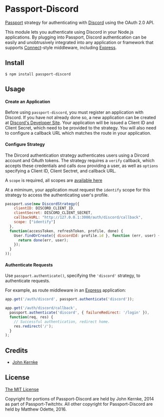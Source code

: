 # Passport-Discord

[Passport](https://github.com/jaredhanson/passport) strategy for authenticating
with [Discord](https://discordapp.com/) using the OAuth 2.0 API.

This module lets you authenticate using Discord in your Node.js applications.
By plugging into Passport, Discord authentication can be easily and
unobtrusively integrated into any application or framework that supports
[Connect](http://www.senchalabs.org/connect/)-style middleware, including
[Express](http://expressjs.com/).

## Install

    $ npm install passport-discord

## Usage

#### Create an Application
Before using `passport-discord`, you must register an application with Discord. 
If you have not already done so, a new application can be created at 
[Discord's Developer Site](https://discordapp.com/developers/applications/me). 
Your application will be issued a Client ID and Client Secret, which need to be 
provided to the strategy. You will also need to configure a callback URL which 
matches the route in your application.

#### Configure Strategy
The Dircord authentication strategy authenticates users using a Dircord
account and OAuth tokens.  The strategy requires a `verify` callback, which
accepts these credentials and calls `done` providing a user, as well as
`options` specifying a Client ID, Client Sectret, and callback URL.

A `scope` is required, all scopes are [available here](https://discordapp.com/developers/docs/topics/oauth2#scopes)

At a miminum, your application must request the `identify` scope for this 
strategy to access the authenticating user's profile.

```javascript
passport.use(new DiscordStrategy({
    clientID: DISCORD_CLIENT_ID,
    clientSecret: DISCORD_CLIENT_SECRET,
    callbackURL: "http://127.0.0.1:3000/auth/discord/callback",
    scope: ["identify"]
  },
  function(accessToken, refreshToken, profile, done) {
    User.findOrCreate({ discordId: profile.id }, function (err, user) {
      return done(err, user);
    });
  }
));
```

#### Authenticate Requests

Use `passport.authenticate()`, specifying the `'discord'` strategy, to
authenticate requests.

For example, as route middleware in an [Express](http://expressjs.com/)
application:

```javascript
app.get('/auth/discord', passport.authenticate('discord'));

app.get('/auth/discord/callback', 
  passport.authenticate('discord', { failureRedirect: '/login' }),
  function(req, res) {
    // Successful authentication, redirect home.
    res.redirect('/');
  }
);
```


## Credits

  - [John Kernke](http://github.com/johnkernke)

## License

[The MIT License](http://opensource.org/licenses/MIT)

Copyright for portions of Passport-Discord are held by John Kernke, 2014 as part
of Passport-Twitchtv. All other copyright for Passport-Discord are held by 
Matthew Odette, 2016.
